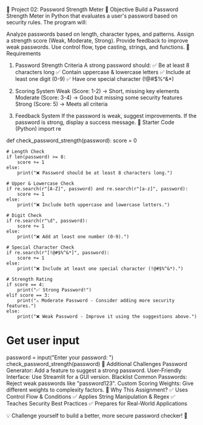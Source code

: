 🔐 Project 02: Password Strength Meter
📌 Objective
Build a Password Strength Meter in Python that evaluates a user's password based on security rules. The program will:

Analyze passwords based on length, character types, and patterns.
Assign a strength score (Weak, Moderate, Strong).
Provide feedback to improve weak passwords.
Use control flow, type casting, strings, and functions.
🔹 Requirements
1. Password Strength Criteria
A strong password should:
✅ Be at least 8 characters long
✅ Contain uppercase & lowercase letters
✅ Include at least one digit (0-9)
✅ Have one special character (!@#$%^&*)

2. Scoring System
Weak (Score: 1-2) → Short, missing key elements
Moderate (Score: 3-4) → Good but missing some security features
Strong (Score: 5) → Meets all criteria
3. Feedback System
If the password is weak, suggest improvements.
If the password is strong, display a success message.
🔹 Starter Code (Python)
import re

def check_password_strength(password):
    score = 0
    
    # Length Check
    if len(password) >= 8:
        score += 1
    else:
        print("❌ Password should be at least 8 characters long.")
    
    # Upper & Lowercase Check
    if re.search(r"[A-Z]", password) and re.search(r"[a-z]", password):
        score += 1
    else:
        print("❌ Include both uppercase and lowercase letters.")
    
    # Digit Check
    if re.search(r"\d", password):
        score += 1
    else:
        print("❌ Add at least one number (0-9).")
    
    # Special Character Check
    if re.search(r"[!@#$%^&*]", password):
        score += 1
    else:
        print("❌ Include at least one special character (!@#$%^&*).")
    
    # Strength Rating
    if score == 4:
        print("✅ Strong Password!")
    elif score == 3:
        print("⚠️ Moderate Password - Consider adding more security features.")
    else:
        print("❌ Weak Password - Improve it using the suggestions above.")

# Get user input
password = input("Enter your password: ")
check_password_strength(password)
🔹 Additional Challenges
Password Generator: Add a feature to suggest a strong password.
User-Friendly Interface: Use Streamlit for a GUI version.
Blacklist Common Passwords: Reject weak passwords like "password123".
Custom Scoring Weights: Give different weights to complexity factors.
🔹 Why This Assignment?
✅ Uses Control Flow & Conditions
✅ Applies String Manipulation & Regex
✅ Teaches Security Best Practices
✅ Prepares for Real-World Applications

💡 Challenge yourself to build a better, more secure password checker! 🚀

